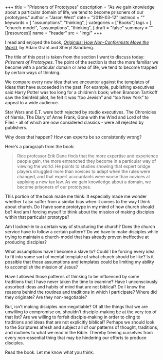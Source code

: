 +++
title = "Prisoners of Prototypes"
description = "As we gain knowledge about a particular domain of life, we tend to become prisoners of our prototypes."
author = "Jason West"
date = "2019-03-12"
lastmod = ""
keywords = [
  "assumptions",
  "thinking",
  ]
categories = ["Books"]
tags = [
  "church-model",
  "assumptions",
  "thinking",
  ]
draft = "false"
summary = ""
[[resources]]
  name = "header"
  src = "img/"
+++

I read and enjoyed the book, [*Originals: How Non-Conformists Move the World*](https://www.amazon.com/Originals-How-Non-Conformists-Move-World/dp/014312885X), by Adam Grant and Sheryl Sandberg.

The title of this post is taken from the section I want to discuss today: *Prisoners of Prototypes*. The point of the section is that the more familiar we become with a particular domain or area of life, we tend to become trapped by certain ways of thinking.

We compare every new idea that we encounter against the templates of ideas that have succeeded in the past. For example, publishing executives said Harry Potter was too long for a children’s book; when Brandon Tartikoff saw the Seinfeld pilot, he felt it was “too Jewish” and “too New York” to appeal to a wide audience.

Star Wars and E.T. were both rejected by studio executives. The Chronicles of Narnia, The Diary of Anne Frank, Gone with the Wind and Lord of the Flies - all of which are now considered classics - were all rejected by publishers.

Why does that happen? How can experts be so consistently wrong?

Here's a paragraph from the book:

>Rice professor Erik Dane finds that the more expertise and experience people gain, the more entrenched they become in a particular way of viewing the world. He points to studies showing that expert bridge players struggled more than novices to adapt when the rules were changed, and that expert accountants were worse than novices at applying a new tax law. As we gain knowledge about a domain, we become prisoners of our prototypes.

This portion of the book made me think. It especially made me wonder whether I also suffer from a similar bias when it comes to the way I think about church. Do I have some prototype in my mind of how church should be? And am I forcing myself to think about the mission of making disciples within that particular prototype?

Am I locked-in to a certain way of structuring the church? Does the church service have to follow a certain pattern? Do we have to make disciples while trying to maintain a church-model that has already proven ineffective at producing disciples?

What assumptions have I become a slave to? Could I be forcing every idea to fit into some sort of mental template of what church should be like? Is it possible that those assumptions and templates could be limiting my ability to accomplish the mission of Jesus?

Have I allowed those patterns of thinking to be influenced by some traditions that I have never taken the time to examine? Have I unconsciously absorbed ideas and habits of mind that are not biblical? Do I know the reasons behind the routines and traditions in which I participate? Where did they originate? Are they non-negotiable?

But, isn't making disciples non-negotiable? Of all the things that we are unwilling to compromise on, shouldn't disciple-making be at the very top of that list? Are we willing to forfeit disciple-making in order to cling to traditions and ideas that are not explicitly biblical? Perhaps we should look to the Scriptures afresh and subject all of our patterns of thought, traditions, and routines to what we read in the Bible. Thereby freeing ourselves from every non-essential thing that may be hindering our efforts to produce disciples.

Read the book. Let me know what you think.
